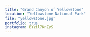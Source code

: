 ```yaml
---
title: "Grand Canyon of Yellowstone"
location: "Yellowstone National Park"
file: "yellowstone.jpg"
portfolio: true
instagram: BYzil7KnZyS
---
```

